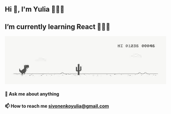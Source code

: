 ## Hi 👋, I'm Yulia 🙋🏻‍♀️
## I’m currently learning React 👩🏻‍💻
![alt text](https://raw.githubusercontent.com/knickers/chrome-t-rex-game/master/t-rex.gif)	
#### 💬 Ask me about anything
#### 📫 How to reach me sivonenkoyulia@gmail.com
